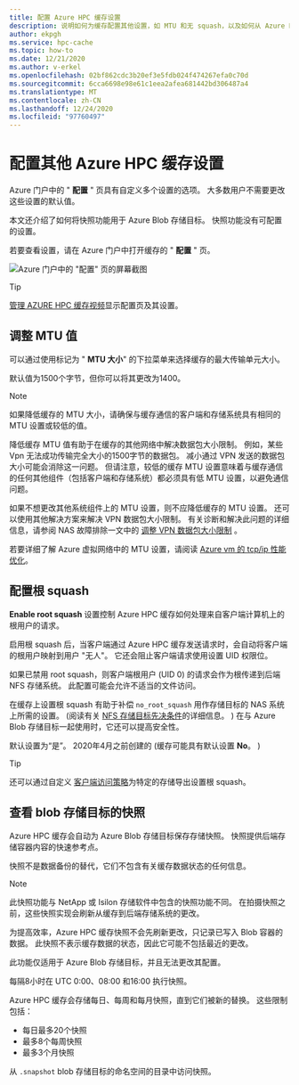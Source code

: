 ```yaml
---
title: 配置 Azure HPC 缓存设置
description: 说明如何为缓存配置其他设置，如 MTU 和无 squash，以及如何从 Azure Blob 存储目标访问快速快照。
author: ekpgh
ms.service: hpc-cache
ms.topic: how-to
ms.date: 12/21/2020
ms.author: v-erkel
ms.openlocfilehash: 02bf862cdc3b20ef3e5fdb024f474267efa0c70d
ms.sourcegitcommit: 6cca6698e98e61c1eea2afea681442bd306487a4
ms.translationtype: MT
ms.contentlocale: zh-CN
ms.lasthandoff: 12/24/2020
ms.locfileid: "97760497"
---
```

# <a name="configure-additional-azure-hpc-cache-settings"></a>配置其他 Azure HPC 缓存设置

Azure 门户中的 " **配置** " 页具有自定义多个设置的选项。 大多数用户不需要更改这些设置的默认值。

本文还介绍了如何将快照功能用于 Azure Blob 存储目标。 快照功能没有可配置的设置。

若要查看设置，请在 Azure 门户中打开缓存的 " **配置** " 页。

![Azure 门户中的 "配置" 页的屏幕截图](media/configuration.png)

> [!TIP]
> [管理 AZURE HPC 缓存视频](https://azure.microsoft.com/resources/videos/managing-hpc-cache/)显示配置页及其设置。

## <a name="adjust-mtu-value"></a>调整 MTU 值
<!-- linked from troubleshoot-nas article -->

可以通过使用标记为 " **MTU 大小**" 的下拉菜单来选择缓存的最大传输单元大小。

默认值为1500个字节，但你可以将其更改为1400。

> [!NOTE]
> 如果降低缓存的 MTU 大小，请确保与缓存通信的客户端和存储系统具有相同的 MTU 设置或较低的值。

降低缓存 MTU 值有助于在缓存的其他网络中解决数据包大小限制。 例如，某些 Vpn 无法成功传输完全大小的1500字节的数据包。 减小通过 VPN 发送的数据包大小可能会消除这一问题。 但请注意，较低的缓存 MTU 设置意味着与缓存通信的任何其他组件（包括客户端和存储系统）都必须具有低 MTU 设置，以避免通信问题。

如果不想更改其他系统组件上的 MTU 设置，则不应降低缓存的 MTU 设置。 还可以使用其他解决方案来解决 VPN 数据包大小限制。 有关诊断和解决此问题的详细信息，请参阅 NAS 故障排除一文中的 [调整 VPN 数据包大小限制](troubleshoot-nas.md#adjust-vpn-packet-size-restrictions) 。

若要详细了解 Azure 虚拟网络中的 MTU 设置，请阅读 [Azure vm 的 tcp/ip 性能优化](../virtual-network/virtual-network-tcpip-performance-tuning.md)。

## <a name="configure-root-squash"></a>配置根 squash
<!-- linked from troubleshoot and from access policies -->

**Enable root squash** 设置控制 Azure HPC 缓存如何处理来自客户端计算机上的根用户的请求。

启用根 squash 后，当客户端通过 Azure HPC 缓存发送请求时，会自动将客户端的根用户映射到用户 "无人"。 它还会阻止客户端请求使用设置 UID 权限位。

如果已禁用 root squash，则客户端根用户 (UID 0) 的请求会作为根传递到后端 NFS 存储系统。 此配置可能会允许不适当的文件访问。

在缓存上设置根 squash 有助于补偿 ``no_root_squash`` 用作存储目标的 NAS 系统上所需的设置。  (阅读有关 [NFS 存储目标先决条件](hpc-cache-prerequisites.md#nfs-storage-requirements)的详细信息。 ) 在与 Azure Blob 存储目标一起使用时，它还可以提高安全性。

默认设置为“是”。 2020年4月之前创建的 (缓存可能具有默认设置 **No**。 ) 

> [!TIP]
> 还可以通过自定义 [客户端访问策略](access-policies.md#root-squash)为特定的存储导出设置根 squash。

## <a name="view-snapshots-for-blob-storage-targets"></a>查看 blob 存储目标的快照

Azure HPC 缓存会自动为 Azure Blob 存储目标保存存储快照。 快照提供后端存储容器内容的快速参考点。

快照不是数据备份的替代，它们不包含有关缓存数据状态的任何信息。

> [!NOTE]
> 此快照功能与 NetApp 或 Isilon 存储软件中包含的快照功能不同。 在拍摄快照之前，这些快照实现会刷新从缓存到后端存储系统的更改。
>
> 为提高效率，Azure HPC 缓存快照不会先刷新更改，只记录已写入 Blob 容器的数据。 此快照不表示缓存数据的状态，因此它可能不包括最近的更改。

此功能仅适用于 Azure Blob 存储目标，并且无法更改其配置。

每隔8小时在 UTC 0:00、08:00 和16:00 执行快照。

Azure HPC 缓存会存储每日、每周和每月快照，直到它们被新的替换。 这些限制包括：

* 每日最多20个快照
* 最多8个每周快照
* 最多3个月快照

从 `.snapshot` blob 存储目标的命名空间的目录中访问快照。
